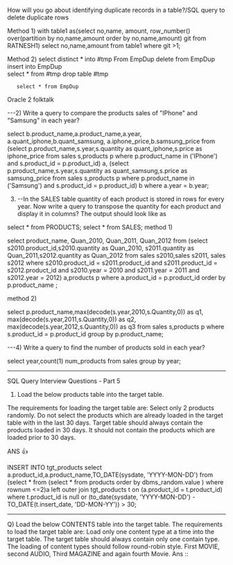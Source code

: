 How will you go about identifying duplicate records in a table?/SQL query to delete duplicate rows

Method 1)
with table1 as(select no,name, amount, row_number() over(partition by no,name,amount order by no,name,amount)  git from RATNESH1) select no,name,amount from table1 where git >1;

Method 2)
       select distinct * into #tmp From EmpDup
       delete from EmpDup
       insert into EmpDup                
       select * from #tmp drop table #tmp
	
       select * from EmpDup
    

Oracle 2 folktalk


---2)  Write a query to compare the products sales of "IPhone" and "Samsung" in each year?
 
select b.product_name,a.product_name,a.year, a.quant_iphone,b.quant_samsung, a.iphone_price,b.samsung_price from 
(select p.product_name,s.year,s.quantity as quant_iphone,s.price as  iphone_price from sales s,products p where p.product_name in ('IPhone')  and s.product_id = p.product_id) a,
(select p.product_name,s.year,s.quantity as quant_samsung,s.price as samsung_price from sales s,products p where p.product_name in ('Samsung')  and s.product_id = p.product_id) b 
where a.year = b.year;

3) --In the SALES table quantity of each product is stored in rows for every year. Now write a query to transpose the quantity for each product and display it in columns? The output should look like as 

select * from PRODUCTS;
select * from  SALES;
method 1)

 select product_name, Quan_2010, Quan_2011, Quan_2012 from
 (select s2010.product_id,s2010.quantity as Quan_2010, s2011.quantity as Quan_2011,s2012.quantity as Quan_2012 from sales s2010,sales s2011, sales s2012
 where s2010.product_id = s2011.product_id and s2011.product_id = s2012.product_id and s2010.year = 2010 and s2011.year = 2011 and s2012.year = 2012) a,products p where a.product_id = p.product_id order by p.product_name ;

method 2)
 
 select p.product_name,max(decode(s.year,2010,s.Quantity,0)) as q1,
 max(decode(s.year,2011,s.Quantity,0)) as q2,
 max(decode(s.year,2012,s.Quantity,0)) as q3
 from sales s,products p where s.product_id = p.product_id group by p.product_name;
 
---4) Write a query to find the number of products sold in each year?

select year,count(1) num_products from sales group by year;

--------------------------------------------------------------------------------------------------------------------------
SQL Query Interview Questions - Part 5
1. Load the below products table into the target table.

The requirements for loading the target table are:
Select only 2 products randomly.
Do not select the products which are already loaded in the target table with in the last 30 days.
Target table should always contain the products loaded in 30 days. It should not contain the products which are loaded prior to 30 days.

ANS :+1: 

INSERT INTO tgt_products select a.product_id,a.product_name,TO_DATE(sysdate, 'YYYY-MON-DD') from (select * from (select * from products order by dbms_random.value ) where rownum <=2)a 
 left outer join tgt_products t 
 on (a.product_id = t.product_id)
 where t.product_id is null or (to_date(sysdate, 'YYYY-MON-DD') - TO_DATE(t.insert_date, 'DD-MON-YY')) > 30;

----------------------------------------------------------------------------------------------------------------------
 Q) 
Load the below CONTENTS table into the target table. 
The requirements to load the target table are: 
Load only one content type at a time into the target table.
The target table should always contain only one contain type.
The loading of content types should follow round-robin style. First MOVIE, second AUDIO, Third MAGAZINE and again fourth Movie.
Ans ::


